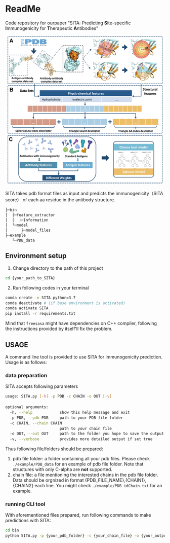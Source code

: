 # ReadMe #

Code repository for ourpaper "SITA: 
Predicting **S**ite-specific **I**mmunogenicity for **T**herapeutic **A**ntibodies"

![](./demofig.png)

SITA takes pdb format files as input and predicts the immunogenicity（SITA score） of each aa residue in the antibody structure.

```
├─bin
│  ├─feature_extractor
│  │  ├─Information
│  └─model
│      ├─model_files
├─example
   └─PDB_data
```


## Environment setup ##


1. Change directory to the path of this project
```bash
cd {your_path_to_SITA}
```
2. Run following codes in your terminal
```bash
conda create -n SITA python=3.7
conda deactivate # (if base environment is activated)
conda activate SITA
pip install -r requirements.txt
```
Mind that `freesasa` might have dependencies on C++ compiler, following the instructions provided by itself'll fix the problem.


## USAGE ##
A command line tool is provided to use SITA for immunogenicity prediction. Usage is as follows:

### data preparation ###
SITA accepts following parameters
```bash
usage: SITA.py [-h] -p PDB -c CHAIN -o OUT [-v]

optional arguments:
  -h, --help            show this help message and exit
  -p PDB, --pdb PDB     path to your PDB file folder
  -c CHAIN, --chain CHAIN
                        path to your chain file
  -o OUT, --out OUT     path to the folder you hope to save the output
  -v, --verbose         provides more detailed output if set true
```
Thus following file/folders should be prepared:
1. pdb file folder: a folder containing all your pdb files. Please check `./example/PDB_data` for an example of pdb file folder. Note that structures with only C-alpha are **not** supported.
2. chain file: a file mentioning the interested chains in the pdb file folder. Data should be orgnized in format {PDB_FILE_NAME},{CHAIN1},{CHAIN2} each line. You might check `./example/PDB_idChain.txt` for an example.







### running CLI tool ###

With aforementioned  files prepared, run following commands to make predictions with SITA:
```bash
cd bin
python SITA.py -p {your_pdb_folder} -c {your_chain_file} -o {your_output_folder} -v
```



